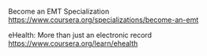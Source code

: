 Become an EMT Specialization
https://www.coursera.org/specializations/become-an-emt


eHealth: More than just an electronic record
https://www.coursera.org/learn/ehealth

